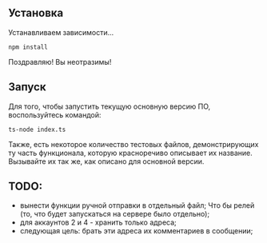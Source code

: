## Установка
Устанавливаем зависимости...

```npm install```

Поздравляю! Вы неотразимы!

## Запуск

Для того, чтобы запустить текущую основную версию ПО, воспользуйтесь командой:

```ts-node index.ts```

Также, есть некоторое количество тестовых файлов, демонстрирующих ту часть функционала, которую красноречиво описывает их название. Вызывайте их так же, как описано для основной версии.

## TODO:  
- вынести функции ручной отправки в отдельный файл; Что бы релей (то, что будет запускаться на сервере было отдельно);  
- для аккаунтов 2 и 4 - хранить только адреса;  
- следующая цель: брать эти адреса их комментариев в сообщении;  